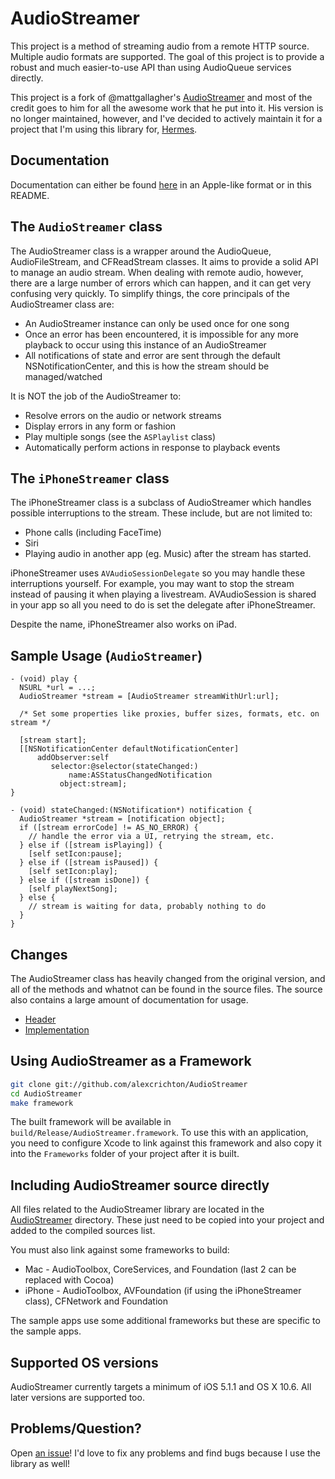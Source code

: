 # AudioStreamer

This project is a method of streaming audio from a remote HTTP source. Multiple audio formats are supported.  The goal of this project is to provide a robust and much easier-to-use API than using AudioQueue services directly.

This project is a fork of @mattgallagher's [AudioStreamer](https://github.com/mattgallagher/AudioStreamer) and most of the credit goes to him for all the awesome work that he put into it. His version is no longer maintained, however, and I've decided to actively maintain it for a project that I'm using this library for, [Hermes](https://github.com/HermesApp/Hermes).

## Documentation

Documentation can either be found [here](http://alexcrichton.com/AudioStreamer/Classes/AudioStreamer.html) in an Apple-like format or in this README.

## The `AudioStreamer` class

The AudioStreamer class is a wrapper around the AudioQueue, AudioFileStream, and CFReadStream classes. It aims to provide a solid API to manage an audio stream. When dealing with remote audio, however, there are a large number of errors which can happen, and it can get very confusing very quickly. To simplify things, the core principals of the AudioStreamer class are:

* An AudioStreamer instance can only be used once for one song
* Once an error has been encountered, it is impossible for any more playback to occur using this instance of an AudioStreamer
* All notifications of state and error are sent through the default NSNotificationCenter, and this is how the stream should be managed/watched

It is NOT the job of the AudioStreamer to:

* Resolve errors on the audio or network streams
* Display errors in any form or fashion
* Play multiple songs (see the `ASPlaylist` class)
* Automatically perform actions in response to playback events

## The `iPhoneStreamer` class

The iPhoneStreamer class is a subclass of AudioStreamer which handles possible interruptions to the stream. These include, but are not limited to:

* Phone calls (including FaceTime)
* Siri
* Playing audio in another app (eg. Music) after the stream has started.

iPhoneStreamer uses `AVAudioSessionDelegate` so you may handle these interruptions yourself. For example, you may want to stop the stream instead of pausing it when playing a livestream. AVAudioSession is shared in your app so all you need to do is set the delegate after iPhoneStreamer.

Despite the name, iPhoneStreamer also works on iPad.

## Sample Usage (`AudioStreamer`)

```objc
- (void) play {
  NSURL *url = ...;
  AudioStreamer *stream = [AudioStreamer streamWithUrl:url];

  /* Set some properties like proxies, buffer sizes, formats, etc. on stream */

  [stream start];
  [[NSNotificationCenter defaultNotificationCenter]
      addObserver:self
         selector:@selector(stateChanged:)
             name:ASStatusChangedNotification
           object:stream];
}

- (void) stateChanged:(NSNotification*) notification {
  AudioStreamer *stream = [notification object];
  if ([stream errorCode] != AS_NO_ERROR) {
    // handle the error via a UI, retrying the stream, etc.
  } else if ([stream isPlaying]) {
    [self setIcon:pause];
  } else if ([stream isPaused]) {
    [self setIcon:play];
  } else if ([stream isDone]) {
    [self playNextSong];
  } else {
    // stream is waiting for data, probably nothing to do
  }
}
```

## Changes

The AudioStreamer class has heavily changed from the original version, and all of the methods and whatnot can be found in the source files. The source also contains a large amount of documentation for usage.

* [Header](https://github.com/alexcrichton/AudioStreamer/blob/master/AudioStreamer/AudioStreamer.h)
* [Implementation](https://github.com/alexcrichton/AudioStreamer/blob/master/AudioStreamer/AudioStreamer.m)

## Using AudioStreamer as a Framework

```bash
git clone git://github.com/alexcrichton/AudioStreamer
cd AudioStreamer
make framework
```

The built framework will be available in `build/Release/AudioStreamer.framework`. To use this with an application, you need to configure Xcode to link against this framework and also copy it into the `Frameworks` folder of your project after it is built.

## Including AudioStreamer source directly

All files related to the AudioStreamer library are located in the [AudioStreamer](https://github.com/alexcrichton/AudioStreamer/tree/master/AudioStreamer) directory. These just need to be copied into your project and added to the compiled sources list.

You must also link against some frameworks to build:

* Mac - AudioToolbox, CoreServices, and Foundation (last 2 can be replaced with Cocoa)
* iPhone - AudioToolbox, AVFoundation (if using the iPhoneStreamer class), CFNetwork and Foundation

The sample apps use some additional frameworks but these are specific to the sample apps.

## Supported OS versions

AudioStreamer currently targets a minimum of iOS 5.1.1 and OS X 10.6. All later versions are supported too.

## Problems/Question?

Open [an issue](https://github.com/alexcrichton/AudioStreamer/issues)! I'd love to fix any problems and find bugs because I use the library as well!
